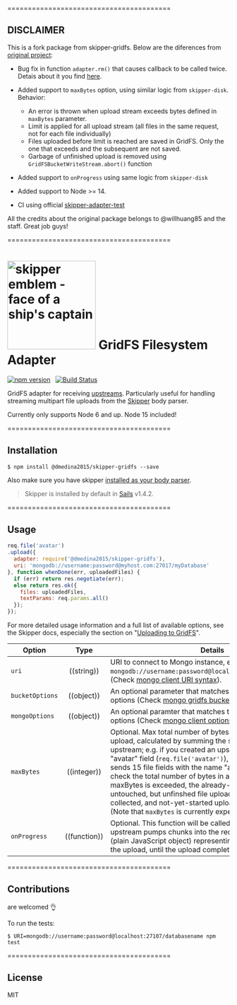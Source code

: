 ========================================

## DISCLAIMER

This is a fork package from skipper-gridfs. Below are the diferences from [original project](https://www.npmjs.com/package/skipper-gridfs):

- Bug fix in function `adapter.rm()` that causes callback to be called twice.
  Detais about it you find [here](https://github.com/willhuang85/skipper-gridfs/pull/44).

- Added support to `maxBytes` option, using similar logic from `skipper-disk`. Behavior:
  * An error is thrown when upload stream exceeds bytes defined in `maxBytes` parameter.
  * Limit is applied for all upload stream (all files in the same request, not for each file individually)
  * Files uploaded before limit is reached are saved in GridFS. Only the one that exceeds and the subsequent are not saved.
  * Garbage of unfinished upload is removed using `GridFSBucketWriteStream.abort()` function

- Added support to `onProgress` using same logic from `skipper-disk`

- Added support to Node >= 14. 

- CI using official [skipper-adapter-test](https://github.com/balderdashy/skipper-adapter-tests)

All the credits about the original package belongs to @willhuang85 and the staff. Great job guys!

========================================


# [<img title="skipper-gridfs - GridFS filesystem adapter for Skipper" src="http://i.imgur.com/P6gptnI.png" width="200px" alt="skipper emblem - face of a ship's captain"/>](https://github.com/willhuang85/skipper-gridfs) GridFS Filesystem Adapter

[![npm version](https://badge.fury.io/js/%40dmedina2015%2Fskipper-gridfs.svg)](https://badge.fury.io/js/%40dmedina2015%2Fskipper-gridfs) &nbsp; 
[![Build Status](https://travis-ci.org/dmedina2015/skipper-gridfs.svg?branch=master)](https://travis-ci.org/dmedina2015/skipper-gridfs)
&nbsp;


GridFS adapter for receiving [upstreams](https://github.com/balderdashy/skipper#what-are-upstreams). Particularly useful for handling streaming multipart file uploads from the [Skipper](https://github.com/balderdashy/skipper) body parser.

Currently only supports Node 6 and up. Node 15 included!


========================================

## Installation

```
$ npm install @dmedina2015/skipper-gridfs --save
```

Also make sure you have skipper [installed as your body parser](http://beta.sailsjs.org/#/documentation/concepts/Middleware?q=adding-or-overriding-http-middleware).

> Skipper is installed by default in [Sails](https://github.com/balderdashy/sails) v1.4.2.

========================================


## Usage

```javascript
req.file('avatar')
.upload({
  adapter: require('@dmedina2015/skipper-gridfs'),
  uri: 'mongodb://username:password@myhost.com:27017/myDatabase'
}, function whenDone(err, uploadedFiles) {
  if (err) return res.negotiate(err);
  else return res.ok({
    files: uploadedFiles,
    textParams: req.params.all()
  });
});
```

For more detailed usage information and a full list of available options, see the Skipper docs, especially the section on "[Uploading to GridFS](https://github.com/balderdashy/skipper#uploading-files-to-gridfs)".


| Option          | Type       | Details                                                                                                                                                                                                 |
| --------------- | :--------: | ------------------------------------------------------------------------------------------------------------------------------------------------------------------------------------------------------- |
| `uri`           | ((string)) | URI to connect to Mongo instance, e.g. `mongodb://username:password@localhost:27107/databasename`.<br/> (Check [mongo client URI syntax](https://docs.mongodb.com/manual/reference/connection-string)). |
| `bucketOptions` | ((object)) | An optional parameter that matches the GridFSBucket options (Check [mongo gridfs bucket options](http://mongodb.github.io/node-mongodb-native/3.1/api/GridFSBucket.html)).                              |
| `mongoOptions`  | ((object)) | An optional paramter that matches the MongoClient.connect options (Check [mongo client options](http://mongodb.github.io/node-mongodb-native/3.1/api/MongoClient.html#.connect)).                       |
| `maxBytes`      | ((integer))| Optional. Max total number of bytes permitted for a given upload, calculated by summing the size of all files in the upstream; e.g. if you created an upstream that watches the "avatar" field (`req.file('avatar')`), and a given request sends 15 file fields with the name "avatar", `maxBytes` will check the total number of bytes in all of the 15 files.  If maxBytes is exceeded, the already-written files will be left untouched, but unfinshed file uploads will be garbage-collected, and not-yet-started uploads will be cancelled.  (Note that `maxBytes` is currently experimental) |
| `onProgress`    | ((function)) | Optional. This function will be called again and again as the upstream pumps chunks into the receiver with a dictionary (plain JavaScript object) representing the current status of the upload, until the upload completes.|
========================================

## Contributions

are welcomed :ok_hand:

To run the tests:

```shell
$ URI=mongodb://username:password@localhost:27107/databasename npm test
```


========================================

## License

MIT
